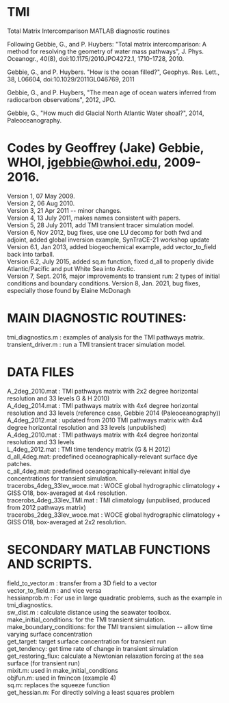 # TMI
Total Matrix Intercomparison MATLAB diagnostic routines 

Following Gebbie, G., and P. Huybers:  "Total matrix intercomparison: A method for resolving the geometry of water mass pathways", J. Phys. Oceanogr., 40(8), doi:10.1175/2010JPO4272.1, 1710-1728, 2010. 

Gebbie, G., and P. Huybers. "How is the ocean filled?", Geophys. Res. Lett., 38, L06604, doi:10.1029/2011GL046769, 2011 

Gebbie, G., and P. Huybers, "The mean age of ocean waters inferred from radiocarbon observations", 2012, JPO.

Gebbie, G., "How much did Glacial North Atlantic Water shoal?", 2014, Paleoceanography.

# Codes by Geoffrey (Jake) Gebbie, WHOI, jgebbie@whoi.edu, 2009-2016.

Version 1, 07 May 2009.\
Version 2, 06 Aug 2010.\
Version 3, 21 Apr 2011 -- minor changes.\
Version 4, 13 July 2011, makes names consistent with papers.\
Version 5, 28 July 2011, add TMI transient tracer simulation model.\
Version 6, Nov 2012, bug fixes, use one LU decomp for both fwd and
                        adjoint, added global inversion example,
                        SynTraCE-21 workshop update \
Version 6.1, Jan 2013, added biogeochemical example, add
                       vector_to_field back into tarball.\
Version 6.2, July 2015, added sq.m function,
                        fixed d_all to properly divide Atlantic/Pacific and put White Sea into Arctic.\
Version 7, Sept. 2016, major improvements to transient run: 2 types of initial conditions and boundary conditions.
Version 8, Jan. 2021, bug fixes, especially those found by Elaine McDonagh

# MAIN DIAGNOSTIC ROUTINES:

tmi_diagnostics.m  : examples of analysis for the TMI pathways matrix.\
transient_driver.m : run a TMI transient tracer simulation model.

# DATA FILES

A_2deg_2010.mat : TMI pathways matrix with 2x2 degree horizontal
                  resolution and 33 levels  G & H 2010) \
A_4deg_2014.mat : TMI pathways matrix with 4x4 degree horizontal
                  resolution and 33 levels (reference case, Gebbie 2014 (Paleoceanography))  \
A_4deg_2012.mat : updated from 2010 TMI pathways matrix with 4x4 degree horizontal
                  resolution and 33 levels (unpublished)  \
A_4deg_2010.mat : TMI pathways matrix with 4x4 degree horizontal resolution and 33 levels \
L_4deg_2012.mat : TMI time tendency matrix (G & H 2012)\
d_all_4deg.mat:  predefined oceanographically-relevant surface dye patches.\
c_all_4deg.mat:  predefined oceanographically-relevant initial dye concentrations for transient simulation.\
tracerobs_4deg_33lev_woce.mat  : WOCE global hydrographic climatology + GISS O18, box-averaged at 4x4 resolution.\
tracerobs_4deg_33lev_TMI.mat  : TMI climatology (unpublised, produced from 2012 pathways matrix)\
tracerobs_2deg_33lev_woce.mat  : WOCE global hydrographic climatology + GISS O18, box-averaged at 2x2 resolution.


# SECONDARY MATLAB FUNCTIONS AND SCRIPTS. 

field_to_vector.m : transfer from a 3D field to a vector\
vector_to_field.m : and vice versa\
hessianprob.m : For use in large quadratic problems, such as the example
                in tmi_diagnostics.\
sw_dist.m  : calculate distance using the seawater toolbox.\
make_initial_conditions: for the TMI transient simulation.\
make_boundary_conditions: for the TMI transient simulation -- allow time varying surface concentration\
get_target: target surface concentration for transient run\
get_tendency: get time rate of change in transient simulation\
get_restoring_flux: calculate a Newtonian relaxation forcing at the sea surface (for transient run)\
mixit.m: used in make_initial_conditions\
objfun.m: used in fmincon (example 4)\
sq.m: replaces the squeeze function\
get_hessian.m: For directly solving a least squares problem


